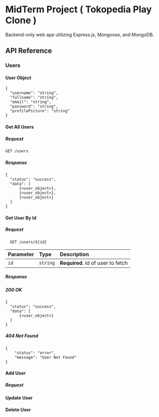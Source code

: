 # MidTerm Project ( Tokopedia Play Clone )

Backend-only web app utilizing Express.js, Mongoose, and MongoDB.

## API Reference

### Users

#### User Object

```
{
  "username": "string",
  "fullname": "string",
  "email": "string",
  "password": "string",
  "profilePicture": "string"
}
```

#### Get All Users

##### Request

```http
GET /users
```

##### Response

```
{
  "status": "success",
  "data": [
      {<user_object>},
      {<user_object>},
      {<user_object>}
  ]
}
```

#### Get User By Id

##### Request

```http
  GET /users/${id}
```

| Parameter | Type     | Description                       |
| :-------- | :------- | :-------------------------------- |
| `id`      | `string` | **Required**. Id of user to fetch |

##### Response

##### 200 OK

```
{
  "status": "success",
  "data": [
      {<user_object>}
  ]
}
```

##### 404 Not Found

```
{
    "status": "error",
    "message": "User Not Found"
}
```

#### Add User

##### Request

#### Update User

#### Delete User
